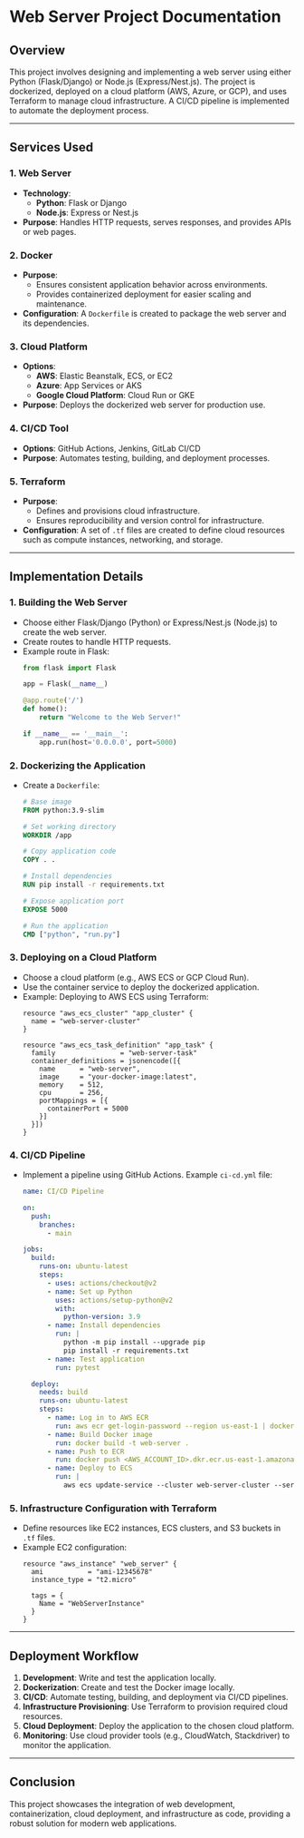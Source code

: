 # Web Server Project Documentation  

## Overview  
This project involves designing and implementing a web server using either Python (Flask/Django) or Node.js (Express/Nest.js). The project is dockerized, deployed on a cloud platform (AWS, Azure, or GCP), and uses Terraform to manage cloud infrastructure. A CI/CD pipeline is implemented to automate the deployment process.

---

## Services Used  

### 1. **Web Server**  
   - **Technology**:  
     - **Python**: Flask or Django  
     - **Node.js**: Express or Nest.js  
   - **Purpose**: Handles HTTP requests, serves responses, and provides APIs or web pages.  

### 2. **Docker**  
   - **Purpose**:  
     - Ensures consistent application behavior across environments.  
     - Provides containerized deployment for easier scaling and maintenance.  
   - **Configuration**: A `Dockerfile` is created to package the web server and its dependencies.  

### 3. **Cloud Platform**  
   - **Options**:  
     - **AWS**: Elastic Beanstalk, ECS, or EC2  
     - **Azure**: App Services or AKS  
     - **Google Cloud Platform**: Cloud Run or GKE  
   - **Purpose**: Deploys the dockerized web server for production use.  

### 4. **CI/CD Tool**  
   - **Options**: GitHub Actions, Jenkins, GitLab CI/CD  
   - **Purpose**: Automates testing, building, and deployment processes.  

### 5. **Terraform**  
   - **Purpose**:  
     - Defines and provisions cloud infrastructure.  
     - Ensures reproducibility and version control for infrastructure.  
   - **Configuration**: A set of `.tf` files are created to define cloud resources such as compute instances, networking, and storage.  

---

## Implementation Details  

### 1. **Building the Web Server**  
   - Choose either Flask/Django (Python) or Express/Nest.js (Node.js) to create the web server.  
   - Create routes to handle HTTP requests.  
   - Example route in Flask:  
     ```python
     from flask import Flask

     app = Flask(__name__)

     @app.route('/')
     def home():
         return "Welcome to the Web Server!"

     if __name__ == '__main__':
         app.run(host='0.0.0.0', port=5000)
     ```

### 2. **Dockerizing the Application**  
   - Create a `Dockerfile`:
     ```dockerfile
     # Base image
     FROM python:3.9-slim

     # Set working directory
     WORKDIR /app

     # Copy application code
     COPY . .

     # Install dependencies
     RUN pip install -r requirements.txt

     # Expose application port
     EXPOSE 5000

     # Run the application
     CMD ["python", "run.py"]
     ```

### 3. **Deploying on a Cloud Platform**  
   - Choose a cloud platform (e.g., AWS ECS or GCP Cloud Run).  
   - Use the container service to deploy the dockerized application.  
   - Example: Deploying to AWS ECS using Terraform:
     ```hcl
     resource "aws_ecs_cluster" "app_cluster" {
       name = "web-server-cluster"
     }

     resource "aws_ecs_task_definition" "app_task" {
       family                = "web-server-task"
       container_definitions = jsonencode([{
         name      = "web-server",
         image     = "your-docker-image:latest",
         memory    = 512,
         cpu       = 256,
         portMappings = [{
           containerPort = 5000
         }]
       }])
     }
     ```

### 4. **CI/CD Pipeline**  
   - Implement a pipeline using GitHub Actions. Example `ci-cd.yml` file:
     ```yaml
     name: CI/CD Pipeline

     on:
       push:
         branches:
           - main

     jobs:
       build:
         runs-on: ubuntu-latest
         steps:
           - uses: actions/checkout@v2
           - name: Set up Python
             uses: actions/setup-python@v2
             with:
               python-version: 3.9
           - name: Install dependencies
             run: |
               python -m pip install --upgrade pip
               pip install -r requirements.txt
           - name: Test application
             run: pytest

       deploy:
         needs: build
         runs-on: ubuntu-latest
         steps:
           - name: Log in to AWS ECR
             run: aws ecr get-login-password --region us-east-1 | docker login --username AWS --password-stdin <AWS_ACCOUNT_ID>.dkr.ecr.us-east-1.amazonaws.com
           - name: Build Docker image
             run: docker build -t web-server .
           - name: Push to ECR
             run: docker push <AWS_ACCOUNT_ID>.dkr.ecr.us-east-1.amazonaws.com/web-server
           - name: Deploy to ECS
             run: |
               aws ecs update-service --cluster web-server-cluster --service web-server-service --force-new-deployment
     ```

### 5. **Infrastructure Configuration with Terraform**  
   - Define resources like EC2 instances, ECS clusters, and S3 buckets in `.tf` files.  
   - Example EC2 configuration:
     ```hcl
     resource "aws_instance" "web_server" {
       ami           = "ami-12345678"
       instance_type = "t2.micro"

       tags = {
         Name = "WebServerInstance"
       }
     }
     ```

---

## Deployment Workflow  

1. **Development**: Write and test the application locally.  
2. **Dockerization**: Create and test the Docker image locally.  
3. **CI/CD**: Automate testing, building, and deployment via CI/CD pipelines.  
4. **Infrastructure Provisioning**: Use Terraform to provision required cloud resources.  
5. **Cloud Deployment**: Deploy the application to the chosen cloud platform.  
6. **Monitoring**: Use cloud provider tools (e.g., CloudWatch, Stackdriver) to monitor the application.  

---

## Conclusion  
This project showcases the integration of web development, containerization, cloud deployment, and infrastructure as code, providing a robust solution for modern web applications.
